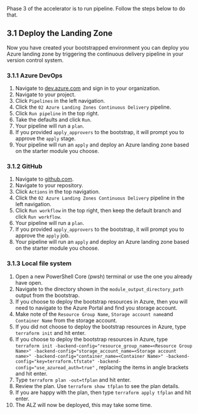 <!-- markdownlint-disable first-line-h1 -->
Phase 3 of the accelerator is to run pipeline. Follow the steps below to do that.

## 3.1 Deploy the Landing Zone

Now you have created your bootstrapped environment you can deploy you Azure landing zone by triggering the continuous delivery pipeline in your version control system.

### 3.1.1 Azure DevOps

1. Navigate to [dev.azure.com](https://dev.azure.com) and sign in to your organization.
1. Navigate to your project.
1. Click `Pipelines` in the left navigation.
1. Click the `02 Azure Landing Zones Continuous Delivery` pipeline.
1. Click `Run pipeline` in the top right.
1. Take the defaults and click `Run`.
1. Your pipeline will run a `plan`.
1. If you provided `apply_approvers` to the bootstrap, it will prompt you to approve the `apply` stage.
1. Your pipeline will run an `apply` and deploy an Azure landing zone based on the starter module you choose.

### 3.1.2 GitHub

1. Navigate to [github.com](https://github.com).
1. Navigate to your repository.
1. Click `Actions` in the top navigation.
1. Click the `02 Azure Landing Zones Continuous Delivery` pipeline in the left navigation.
1. Click `Run workflow` in the top right, then keep the default branch and click `Run workflow`.
1. Your pipeline will run a `plan`.
1. If you provided `apply_approvers` to the bootstrap, it will prompt you to approve the `apply` job.
1. Your pipeline will run an `apply` and deploy an Azure landing zone based on the starter module you choose.

### 3.1.3 Local file system

1. Open a new PowerShell Core (pwsh) terminal or use the one you already have open.
1. Navigate to the directory shown in the `module_output_directory_path` output from the bootstrap.
1. If you choose to deploy the bootstrap resources in Azure, then you will need to navigate to the Azure Portal and find you storage account.
1. Make note of the `Resource Group Name`, `Storage account name`and `Container Name` from the storage account.
1. If you did not choose to deploy the bootstrap resources in Azure, type `terraform init` and hit enter.
1. If you choose to deploy the bootstrap resources in Azure, type `terraform init -backend-config="resource_group_name=<Resource Group Name>" -backend-config="storage_account_name=<Storage account name>" -backend-config="container_name=<Container Name>" -backend-config="key=terraform.tfstate" -backend-config="use_azuread_auth=true"` , replacing the items in angle brackets and hit enter.
1. Type `terraform plan -out=tfplan` and hit enter.
1. Review the plan. Use `terraform show tfplan` to see the plan details.
1. If you are happy with the plan, then type `terraform apply tfplan` and hit enter.
1. The ALZ will now be deployed, this may take some time.
